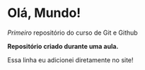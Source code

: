 # Olá, Mundo!
 *Primeiro* repositório do curso de Git e Github

**Repositório criado durante uma aula.**

Essa linha eu adicionei diretamente no site!
